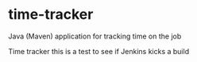 # time-tracker
Java (Maven) application for tracking time on the job

Time tracker
this is a test to see if Jenkins kicks a build
